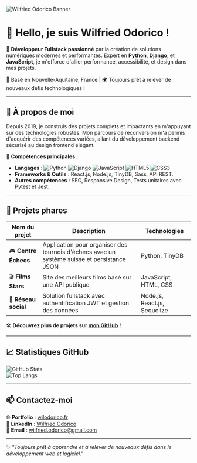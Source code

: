 ![Wilfried Odorico Banner](assets/banner.png)

# 👋 Hello, je suis Wilfried Odorico !

🎯 **Développeur Fullstack passionné** par la création de solutions numériques modernes et performantes. Expert en **Python**, **Django**, et **JavaScript**, je m'efforce d'allier performance, accessibilité, et design dans mes projets.

📍 Basé en Nouvelle-Aquitaine, France | 🌍 Toujours prêt à relever de nouveaux défis technologiques !

---

## 🚀 **À propos de moi**

Depuis 2019, je construis des projets complets et impactants en m'appuyant sur des technologies robustes. Mon parcours de reconversion m'a permis d'acquérir des compétences variées, allant du développement backend sécurisé au design frontend élégant.

🔧 **Compétences principales :**
- **Langages** : ![Python](https://img.shields.io/badge/Python-3.9-blue) ![Django](https://img.shields.io/badge/Django-4.2-green) ![JavaScript](https://img.shields.io/badge/JavaScript-ES6-yellow) ![HTML5](https://img.shields.io/badge/HTML5-orange) ![CSS3](https://img.shields.io/badge/CSS3-blue)  
- **Frameworks & Outils** : React.js, Node.js, TinyDB, Sass, API REST.  
- **Autres compétences** : SEO, Responsive Design, Tests unitaires avec Pytest et Jest.

---

## 🌟 **Projets phares**

| Nom du projet        | Description                                                                                       | Technologies                   |
|----------------------|---------------------------------------------------------------------------------------------------|--------------------------------|
| 🎮 **Centre Échecs** | Application pour organiser des tournois d'échecs avec un système suisse et persistance JSON       | Python, TinyDB                |
| 🎬 **Films Stars**   | Site des meilleurs films basé sur une API publique                                                | JavaScript, HTML, CSS         |
| 💼 **Réseau social** | Solution fullstack avec authentification JWT et gestion des données                               | Node.js, React.js, Sequelize  |

🛠️ **Découvrez plus de projets sur [mon GitHub](https://github.com/wilodorico)** !

---

## 📈 **Statistiques GitHub**

![GitHub Stats](https://github-readme-stats.vercel.app/api?username=wilodorico&show_icons=true&theme=radical)  
![Top Langs](https://github-readme-stats.vercel.app/api/top-langs/?username=wilodorico&layout=compact&theme=radical)

---

## 📫 **Contactez-moi**

🌐 **Portfolio** : [wilodorico.fr](https://www.wilodorico.fr/)  
💼 **LinkedIn** : [Wilfried Odorico](https://www.linkedin.com/in/wilfried-odorico)  
📧 **Email** : [wilfried.odorico@gmail.com](mailto:wilfried.odorico@gmail.com)  

---

✨ *"Toujours prêt à apprendre et à relever de nouveaux défis dans le développement web et logiciel."*


